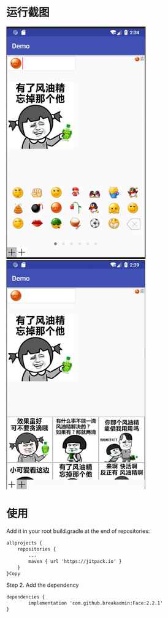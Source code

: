 # 运行截图
![image](https://github.com/breakadmin/Face/blob/master/0.png)
![image](https://github.com/breakadmin/Face/blob/master/1.png)
# 使用
Add it in your root build.gradle at the end of repositories:

	allprojects {
		repositories {
			...
			maven { url 'https://jitpack.io' }
		}
	}Copy
Step 2. Add the dependency

	dependencies {
	        implementation 'com.github.breakadmin:Face:2.2.1'
	}
